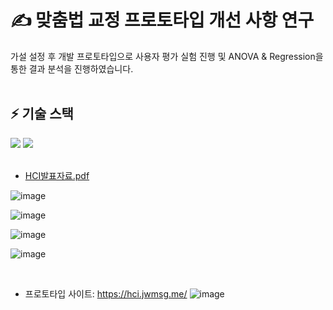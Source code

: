 # ✍ 맞춤법 교정 프로토타입 개선 사항 연구
가설 설정 후 개발 프로토타입으로 사용자 평가 실험 진행 및 ANOVA & Regression을 통한 결과 분석을 진행하였습니다.
<br/>
<br />

## ⚡ 기술 스택 
<img src="https://img.shields.io/badge/r-276DC3?style=for-the-badge&logo=r&logoColor=white"> <img src="https://img.shields.io/badge/vue-4FC08D?style=for-the-badge&logo=vue&logoColor=white">
<br/>
<br />

- [HCI발표자료.pdf](https://github.com/kimdayeon37/HCI_Prototype/files/13291456/HCI.pdf)

![image](https://github.com/kimdayeon37/HCI_Prototype/assets/93921784/f99080a5-16fe-4182-aa66-7ccd912b1fac)

![image](https://github.com/kimdayeon37/HCI_Prototype/assets/93921784/07dd61d9-adf0-4833-bbb0-b960572cb450)

![image](https://github.com/kimdayeon37/HCI_Prototype/assets/93921784/662f3766-8986-4fe0-b0b4-8b491a1b17bf)

![image](https://github.com/kimdayeon37/HCI_Prototype/assets/93921784/b8ebb27b-f354-4146-b8e2-1ef988f1deff)

<br />

- 프로토타입 사이트: https://hci.jwmsg.me/
![image](https://github.com/kimdayeon37/HCI_Prototype/assets/93921784/2ef051bc-c34c-4a1a-8e48-cb2505a2c1a2)



